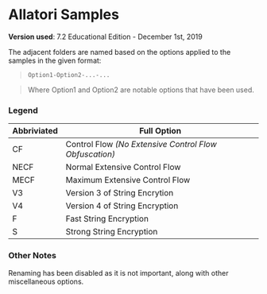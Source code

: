 # Allatori Samples

**Version used**: 7.2 Educational Edition - December 1st, 2019

The adjacent folders are named based on the options applied to the samples in the given format: 

> `Option1-Option2-...-...`

> Where Option1 and Option2 are notable options that have been used.


### Legend

| Abbriviated | Full Option |
| ------------| ------------|
| CF   | Control Flow _(No Extensive Control Flow Obfuscation)_ |
| NECF | Normal Extensive Control Flow |
| MECF | Maximum Extensive Control Flow |
| V3   | Version 3 of String Encrytion |
| V4   | Version 4 of String Encryption |
| F    | Fast String Encryption |
| S    | Strong String Encryption |

### Other Notes

Renaming has been disabled as it is not important, along with other miscellaneous options.